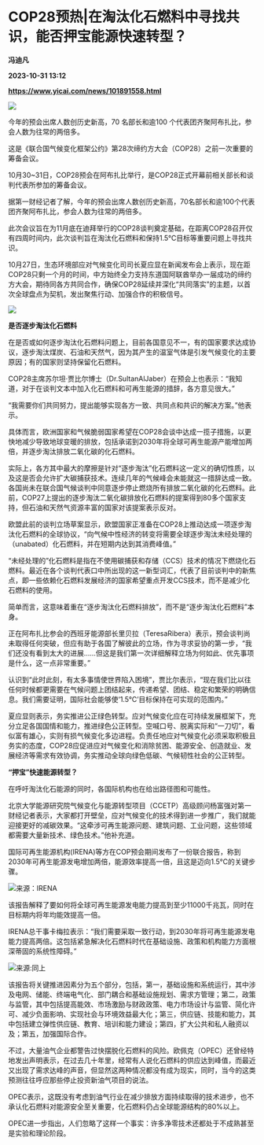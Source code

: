 # COP28预热|在淘汰化石燃料中寻找共识，能否押宝能源快速转型？
**冯迪凡**

**2023-10-31 13:12**

**https://www.yicai.com/news/101891558.html**

![](https://imgcdn.yicai.com/uppics/slides/2023/10/9c8c72e212d097f06b6a7439e3ffbc18.jpg)

今年的预会出席人数创历史新高，70 名部长和逾100 个代表团齐聚阿布扎比，参会人数为往常的两倍多。

这是《联合国气候变化框架公约》第28次缔约方大会（COP28）之前一次重要的筹备会议。

10月30~31日，COP28预会在阿布扎比举行，是COP28正式开幕前相关部长和谈判代表所参加的筹备会议。

据第一财经记者了解，今年的预会出席人数创历史新高，70名部长和逾100个代表团齐聚阿布扎比，参会人数为往常的两倍多。

此次会议旨在为11月底在迪拜举行的COP28谈判奠定基础，在距离COP28召开仅有四周时间内，此次谈判旨在淘汰化石燃料和保持1.5℃目标等重要问题上寻找共识。

10月27日，生态环境部应对气候变化司司长夏应显在新闻发布会上表示，现在距COP28只剩一个月的时间，中方始终全力支持东道国阿联酋举办一届成功的缔约方大会，期待同各方共同合作，确保COP28延续并深化“共同落实”的主题，以首次全球盘点为契机，发出聚焦行动、加强合作的积极信号。

![](https://imgcdn.yicai.com/uppics/images/2023/10/f7b97affc515bbde0be4f5e379a3d47b.jpg)

**是否逐步淘汰化石燃料**

在是否或如何逐步淘汰化石燃料问题上，目前各国意见不一，有的国家要求达成协议，逐步淘汰煤炭、石油和天然气，因为其产生的温室气体是引发气候变化的主要原因；有的国家则坚持保留化石燃料。

COP28主席苏尔坦·贾比尔博士（Dr.SultanAlJaber）在预会上也表示：“我知道，对于在谈判文本中加入化石燃料和可再生能源的措辞，各方意见很大。”

“我需要你们共同努力，提出能够实现各方一致、共同点和共识的解决方案。”他表示。

具体而言，欧洲国家和气候脆弱国家希望在COP28会谈中达成一揽子措施，以更快地减少导致地球变暖的排放，包括承诺到2030年将全球可再生能源产能增加两倍，并逐步淘汰排放二氧化碳的化石燃料。

实际上，各方其中最大的摩擦是针对“逐步淘汰”化石燃料这一定义的确切性质，以及这是否会允许扩大碳捕获技术。连续几年的气候峰会未能就这一措辞达成一致。各国尚未在联合国气候谈判中同意逐步停止燃烧所有排放二氧化碳的化石燃料。此前，COP27上提出的逐步淘汰二氧化碳排放化石燃料的提案得到80多个国家支持，但石油和天然气资源丰富的国家对该提案表示反对。

欧盟此前的谈判立场草案显示，欧盟国家正准备在COP28上推动达成一项逐步淘汰化石燃料的全球协议，“向气候中性经济的转变将需要全球逐步淘汰未经处理的（unabated）化石燃料，并在短期内达到其消费峰值。”

“未经处理的”化石燃料是指在不使用碳捕获和存储（CCS）技术的情况下燃烧化石燃料。最近在各个谈判代表口中所出现的这一新型词汇，代表了目前谈判中的新焦点，即一些依赖化石燃料发展经济的国家希望重点开发CCS技术，而不是减少化石燃料的使用。

简单而言，这意味着重在“逐步淘汰化石燃料排放”，而不是“逐步淘汰化石燃料”本身。

正在阿布扎比参会的西班牙能源部长里贝拉（TeresaRibera）表示，预会谈判尚未取得任何突破，但应有助于各国了解彼此的立场，作为寻求妥协的第一步，“我们还没有看到太大的进展……但这是我们第一次详细解释立场为何如此、优先事项是什么，这一点非常重要。”

认识到“此时此刻，有太多事情使世界陷入困境”，贾比尔表示，“现在我们比以往任何时候都更需要在气候问题上团结起来，传递希望、团结、稳定和繁荣的明确信息。我们需要证明，国际社会能够使‘1.5℃’目标保持在可实现的范围内。”

夏应显则表示，务实推进公正绿色转型。应对气候变化应在可持续发展框架下，充分立足各国国情和能力，推进绿色公正转型。空喊口号、脱离实际和“一刀切”，看似富有雄心，实则有损气候变化多边进程。负责任地应对气候变化必须采取积极且务实的态度，COP28应促进应对气候变化和消除贫困、能源安全、创造就业、发展经济等需求有效协调，务实推动全球向绿色低碳、气候韧性社会的公正转型。

**“押宝”快速能源转型？**

在呼吁淘汰化石能源的同时，各国际机构也在给出路径图和可能性。

北京大学能源研究院气候变化与能源转型项目（CCETP）高级顾问杨富强对第一财经记者表示，大家都打开壁垒，应对气候变化的技术得到进一步推广，我们就能迎接更好的减碳效果。“这牵涉可再生能源问题、建筑问题、工业问题，这些领域都需要大量新技术、绿色技术。”他补充道。

国际可再生能源机构(IRENA)等方在COP预会期间发布了一份联合报告，称到2030年可再生能源发电增加两倍，能源效率提高一倍，且这是迈向1.5°C的关键步骤。

![来源：IRENA](https://imgcdn.yicai.com/uppics/images/2023/10/59a2c4d4334c19f9518cafabd7eb485d.jpg)

该报告解释了要如何将全球可再生能源发电能力提高到至少11000千兆瓦，同时在目标期内将年均能效提高一倍。

IRENA总干事卡梅拉表示：“我们需要采取一致行动，到2030年将可再生能源发电能力提高两倍。这包括紧急解决化石燃料时代在基础设施、政策和机构能力方面根深蒂固的系统性障碍。”

![来源:同上](https://imgcdn.yicai.com/uppics/images/2023/10/2bc51681438cfe51ca1b5a0225964b0d.jpg)

该报告将关键推进因素分为五个部分，包括，第一，基础设施和系统运行，其中涉及电网、储能、终端电气化、部门耦合和基础设施规划、需求方管理；第二，政策与监管，其中包括提高能效、市场激励与财政政策、电力市场设计与监管、简化许可、减少负面影响、实现社会与环境效益最大化；第三，供应链、技能和能力，其中包括建立弹性供应链、教育、培训和能力建设；第四，扩大公共和私人融资以及；第五，加强国际合作。

不过，大量油气企业都警告过快摆脱化石燃料的风险。欧佩克（OPEC）还曾经特地发出声明表示，在过去几十年里，经常有人说化石燃料的供应达到峰值，而最近又出现了需求达峰的声音，但显然这两种情况都没有成为现实，同时，当今的这类预测往往呼应那些停止投资新油气项目的说法。

OPEC表示，这既没有考虑到油气行业在减少排放方面持续取得的技术进步，也不承认化石燃料对能源安全至关重要，化石燃料仍占全球能源结构的80%以上。

OPEC进一步指出，人们忽略了这样一个事实：许多净零技术还都处于不成熟甚至是实验和理论阶段。